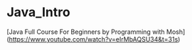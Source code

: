 # Java_Intro
[Java Full Course For Beginners by Programming with Mosh] (https://www.youtube.com/watch?v=eIrMbAQSU34&t=31s)
